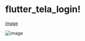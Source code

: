 # flutter_tela_login!

[image](https://user-images.githubusercontent.com/67984677/178599519-e6116937-e1cb-4359-8974-0e1a10baef0b.png)

![image](https://user-images.githubusercontent.com/67984677/178599613-32c2f72c-1be3-4230-bbc5-d08b7d3613ff.png)

